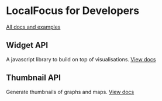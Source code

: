 # LocalFocus for Developers

[All docs and examples](http://developers.localfocus.nl)

## Widget API
A javascript library to build on top of visualisations. [View docs](http://developers.localfocus.nl/widgets/)

## Thumbnail API
Generate thumbnails of graphs and maps. [View docs](http://developers.localfocus.nl/thumbnails/)